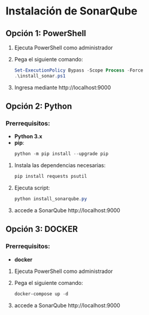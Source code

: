 # Instalación de SonarQube

## Opción 1: PowerShell

1. Ejecuta PowerShell como administrador
2. Pega el siguiente comando:

   ```powershell
   Set-ExecutionPolicy Bypass -Scope Process -Force
   .\install_sonar.ps1

   ```

3. Ingresa mediante http://localhost:9000

## Opción 2: Python

### Prerrequisitos:

- **Python 3.x**
- **pip**:
  ```powershell
  python -m pip install --upgrade pip
  ```

1. Instala las dependencias necesarias:

   ```powershell
   pip install requests psutil

   ```

2. Ejecuta script:

   ```powershell
   python install_sonarqube.py

   ```

3. accede a SonarQube http://localhost:9000

## Opción 3: DOCKER

### Prerrequisitos:

- **docker**

1. Ejecuta PowerShell como administrador
2. Pega el siguiente comando:

   ```powershell
   docker-compose up -d

   ```

3. accede a SonarQube http://localhost:9000
